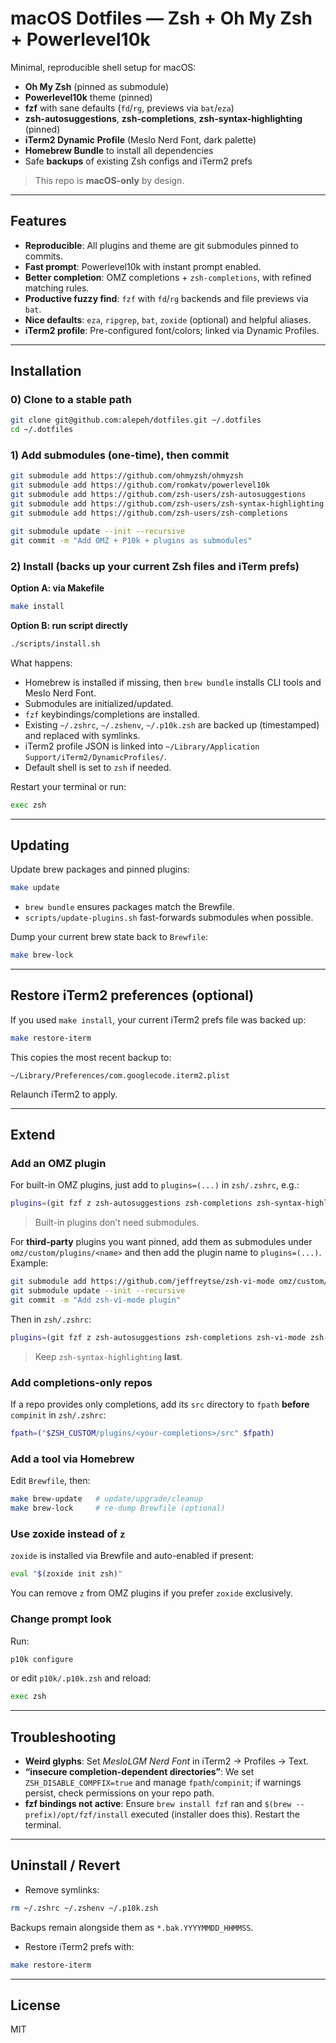 # macOS Dotfiles — Zsh + Oh My Zsh + Powerlevel10k

Minimal, reproducible shell setup for macOS:

* **Oh My Zsh** (pinned as submodule)
* **Powerlevel10k** theme (pinned)
* **fzf** with sane defaults (`fd`/`rg`, previews via `bat`/`eza`)
* **zsh-autosuggestions**, **zsh-completions**, **zsh-syntax-highlighting** (pinned)
* **iTerm2 Dynamic Profile** (Meslo Nerd Font, dark palette)
* **Homebrew Bundle** to install all dependencies
* Safe **backups** of existing Zsh configs and iTerm2 prefs

> This repo is **macOS-only** by design.

---

## Features

* **Reproducible**: All plugins and theme are git submodules pinned to commits.
* **Fast prompt**: Powerlevel10k with instant prompt enabled.
* **Better completion**: OMZ completions + `zsh-completions`, with refined matching rules.
* **Productive fuzzy find**: `fzf` with `fd`/`rg` backends and file previews via `bat`.
* **Nice defaults**: `eza`, `ripgrep`, `bat`, `zoxide` (optional) and helpful aliases.
* **iTerm2 profile**: Pre-configured font/colors; linked via Dynamic Profiles.

---

## Installation

### 0) Clone to a stable path

```bash
git clone git@github.com:alepeh/dotfiles.git ~/.dotfiles
cd ~/.dotfiles
```

### 1) Add submodules (one-time), then commit

```bash
git submodule add https://github.com/ohmyzsh/ohmyzsh                               omz/ohmyzsh
git submodule add https://github.com/romkatv/powerlevel10k                        omz/custom/themes/powerlevel10k
git submodule add https://github.com/zsh-users/zsh-autosuggestions                omz/custom/plugins/zsh-autosuggestions
git submodule add https://github.com/zsh-users/zsh-syntax-highlighting            omz/custom/plugins/zsh-syntax-highlighting
git submodule add https://github.com/zsh-users/zsh-completions                    omz/custom/plugins/zsh-completions

git submodule update --init --recursive
git commit -m "Add OMZ + P10k + plugins as submodules"
```

### 2) Install (backs up your current Zsh files and iTerm prefs)

**Option A: via Makefile**

```bash
make install
```

**Option B: run script directly**

```bash
./scripts/install.sh
```

What happens:

* Homebrew is installed if missing, then `brew bundle` installs CLI tools and Meslo Nerd Font.
* Submodules are initialized/updated.
* `fzf` keybindings/completions are installed.
* Existing `~/.zshrc`, `~/.zshenv`, `~/.p10k.zsh` are backed up (timestamped) and replaced with symlinks.
* iTerm2 profile JSON is linked into `~/Library/Application Support/iTerm2/DynamicProfiles/`.
* Default shell is set to `zsh` if needed.

Restart your terminal or run:

```bash
exec zsh
```

---

## Updating

Update brew packages and pinned plugins:

```bash
make update
```

* `brew bundle` ensures packages match the Brewfile.
* `scripts/update-plugins.sh` fast-forwards submodules when possible.

Dump your current brew state back to `Brewfile`:

```bash
make brew-lock
```

---

## Restore iTerm2 preferences (optional)

If you used `make install`, your current iTerm2 prefs file was backed up:

```bash
make restore-iterm
```

This copies the most recent backup to:

```
~/Library/Preferences/com.googlecode.iterm2.plist
```

Relaunch iTerm2 to apply.

---

## Extend

### Add an OMZ plugin

For built-in OMZ plugins, just add to `plugins=(...)` in `zsh/.zshrc`, e.g.:

```zsh
plugins=(git fzf z zsh-autosuggestions zsh-completions zsh-syntax-highlighting kubectl)
```

> Built-in plugins don’t need submodules.

For **third-party** plugins you want pinned, add them as submodules under `omz/custom/plugins/<name>` and then add the plugin name to `plugins=(...)`. Example:

```bash
git submodule add https://github.com/jeffreytse/zsh-vi-mode omz/custom/plugins/zsh-vi-mode
git submodule update --init --recursive
git commit -m "Add zsh-vi-mode plugin"
```

Then in `zsh/.zshrc`:

```zsh
plugins=(git fzf z zsh-autosuggestions zsh-completions zsh-vi-mode zsh-syntax-highlighting)
```

> Keep `zsh-syntax-highlighting` **last**.

### Add completions-only repos

If a repo provides only completions, add its `src` directory to `fpath` **before** `compinit` in `zsh/.zshrc`:

```zsh
fpath=("$ZSH_CUSTOM/plugins/<your-completions>/src" $fpath)
```

### Add a tool via Homebrew

Edit `Brewfile`, then:

```bash
make brew-update   # update/upgrade/cleanup
make brew-lock     # re-dump Brewfile (optional)
```

### Use zoxide instead of `z`

`zoxide` is installed via Brewfile and auto-enabled if present:

```zsh
eval "$(zoxide init zsh)"
```

You can remove `z` from OMZ plugins if you prefer `zoxide` exclusively.

### Change prompt look

Run:

```bash
p10k configure
```

or edit `p10k/.p10k.zsh` and reload:

```bash
exec zsh
```

---

## Troubleshooting

* **Weird glyphs**: Set *MesloLGM Nerd Font* in iTerm2 → Profiles → Text.
* **“insecure completion-dependent directories”**: We set `ZSH_DISABLE_COMPFIX=true` and manage `fpath`/`compinit`; if warnings persist, check permissions on your repo path.
* **fzf bindings not active**: Ensure `brew install fzf` ran and `$(brew --prefix)/opt/fzf/install` executed (installer does this). Restart the terminal.

---

## Uninstall / Revert

* Remove symlinks:

```bash
rm ~/.zshrc ~/.zshenv ~/.p10k.zsh
```

Backups remain alongside them as `*.bak.YYYYMMDD_HHMMSS`.

* Restore iTerm2 prefs with:

```bash
make restore-iterm
```

---

## License

MIT
